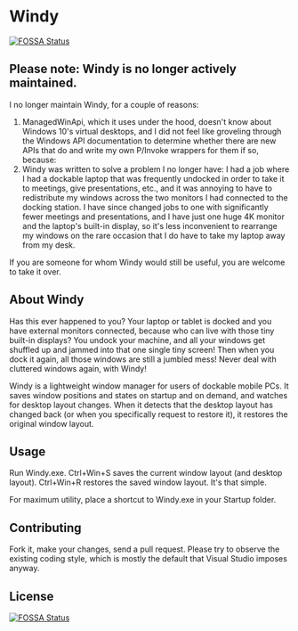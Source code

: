 # Windy
[![FOSSA Status](https://app.fossa.io/api/projects/git%2Bgithub.com%2Fmyount%2Fwindy.svg?type=shield)](https://app.fossa.io/projects/git%2Bgithub.com%2Fmyount%2Fwindy?ref=badge_shield)


## Please note: Windy is no longer actively maintained.

I no longer maintain Windy, for a couple of reasons:

1. ManagedWinApi, which it uses under the hood, doesn't know about Windows 10's virtual desktops, and I did not feel like groveling through the Windows API documentation to determine whether there are new APIs that do and write my own P/Invoke wrappers for them if so, because:
2. Windy was written to solve a problem I no longer have: I had a job where I had a dockable laptop that was frequently undocked in order to take it to meetings, give presentations, etc., and it was annoying to have to redistribute my windows across the two monitors I had connected to the docking station.  I have since changed jobs to one with significantly fewer meetings and presentations, and I have just one huge 4K monitor and the laptop's built-in display, so it's less inconvenient to rearrange my windows on the rare occasion that I do have to take my laptop away from my desk.

If you are someone for whom Windy would still be useful, you are welcome to take it over.

## About Windy

Has this ever happened to you?  Your laptop or tablet is docked and you have external monitors connected, because
who can live with those tiny built-in displays?  You undock your machine, and all your windows get shuffled up and
jammed into that one single tiny screen! Then when you dock it again, all those windows are still a jumbled mess!
Never deal with cluttered windows again, with Windy!

Windy is a lightweight window manager for users of dockable mobile PCs.  It saves window positions and states on
startup and on demand, and watches for desktop layout changes.  When it detects that the desktop layout has changed
back (or when you specifically request to restore it), it restores the original window layout.

## Usage

Run Windy.exe.  Ctrl+Win+S saves the current window layout (and desktop layout).
Ctrl+Win+R restores the saved window layout.  It's that simple.

For maximum utility, place a shortcut to Windy.exe in your Startup folder.

## Contributing

Fork it, make your changes, send a pull request.  Please try to observe the existing coding style, which is
mostly the default that Visual Studio imposes anyway.


## License
[![FOSSA Status](https://app.fossa.io/api/projects/git%2Bgithub.com%2Fmyount%2Fwindy.svg?type=large)](https://app.fossa.io/projects/git%2Bgithub.com%2Fmyount%2Fwindy?ref=badge_large)